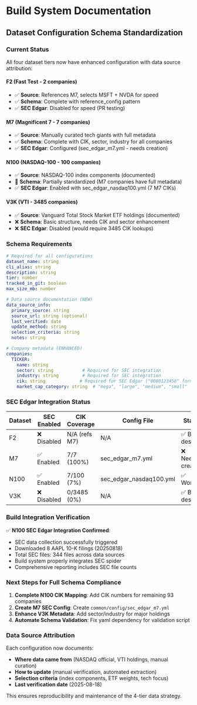# Build System Documentation

## Dataset Configuration Schema Standardization

### Current Status

All four dataset tiers now have enhanced configuration with data source attribution:

#### F2 (Fast Test - 2 companies)
- ✅ **Source**: References M7, selects MSFT + NVDA for speed
- ✅ **Schema**: Complete with reference_config pattern
- ✅ **SEC Edgar**: Disabled for speed (PR testing)

#### M7 (Magnificent 7 - 7 companies)  
- ✅ **Source**: Manually curated tech giants with full metadata
- ✅ **Schema**: Complete with CIK, sector, industry for all companies
- ✅ **SEC Edgar**: Configured (sec_edgar_m7.yml - needs creation)

#### N100 (NASDAQ-100 - 100 companies)
- ✅ **Source**: NASDAQ-100 index components (documented)
- 🔄 **Schema**: Partially standardized (M7 companies have full metadata) 
- ✅ **SEC Edgar**: Enabled with sec_edgar_nasdaq100.yml (7 M7 CIKs)

#### V3K (VTI - 3485 companies)
- ✅ **Source**: Vanguard Total Stock Market ETF holdings (documented)
- ❌ **Schema**: Basic structure, needs CIK and sector enhancement
- ❌ **SEC Edgar**: Disabled (would require 3485 CIK lookups)

### Schema Requirements

```yaml
# Required for all configurations
dataset_name: string
cli_alias: string  
description: string
tier: number
tracked_in_git: boolean
max_size_mb: number

# Data source documentation (NEW)
data_source_info:
  primary_source: string
  source_url: string (optional)
  last_verified: date
  update_method: string
  selection_criteria: string
  notes: string

# Company metadata (ENHANCED)
companies:
  TICKER:
    name: string
    sector: string           # Required for SEC integration
    industry: string         # Required for SEC integration  
    cik: string             # Required for SEC Edgar ("0000123456" format)
    market_cap_category: string  # "mega", "large", "medium", "small"
```

### SEC Edgar Integration Status

| Dataset | SEC Enabled | CIK Coverage | Config File | Status |
|---------|-------------|--------------|-------------|--------|
| F2      | ❌ Disabled  | N/A (refs M7) | N/A         | ✅ By design |
| M7      | ✅ Enabled   | 7/7 (100%)   | sec_edgar_m7.yml | ❌ Needs creation |
| N100    | ✅ Enabled   | 7/100 (7%)   | sec_edgar_nasdaq100.yml | ✅ Working |
| V3K     | ❌ Disabled  | 0/3485 (0%)  | N/A         | ✅ By design |

### Build Integration Verification

✅ **N100 SEC Edgar Integration Confirmed**:
- SEC data collection successfully triggered
- Downloaded 8 AAPL 10-K filings (20250818)
- Total SEC files: 344 files across data sources
- Build system properly integrates SEC spider
- Comprehensive reporting includes SEC file counts

### Next Steps for Full Schema Compliance

1. **Complete N100 CIK Mapping**: Add CIK numbers for remaining 93 companies
2. **Create M7 SEC Config**: Create `common/config/sec_edgar_m7.yml`
3. **Enhance V3K Metadata**: Add sector/industry for major holdings
4. **Automate Schema Validation**: Fix yaml dependency for validation script

### Data Source Attribution

Each configuration now documents:
- **Where data came from** (NASDAQ official, VTI holdings, manual curation)
- **How to update** (manual verification, automated extraction)
- **Selection criteria** (index components, ETF weights, tech focus)
- **Last verification date** (2025-08-18)

This ensures reproducibility and maintenance of the 4-tier data strategy.